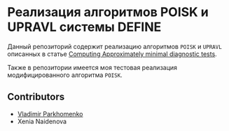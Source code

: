 # Реализация алгоритмов POISK и UPRAVL системы DEFINE

Данный репозиторий содержит реализацию алгоритмов `POISK` и `UPRAVL` описанных в статье [Computing Approximately minimal diagnostic tests](https://www.researchgate.net/publication/283484938_Computing_approximately_minimal_diagnostic_tests).

Также в репозитории имеется моя тестовая реализация модифицированного алгоритма `POISK`.

## Contributors

 * [Vladimir Parkhomenko](https://github.com/ParkhomenkoV)
 * Xenia Naidenova